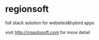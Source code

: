 # regionsoft
full stack solution for websites&amp;hybird apps

visit http://cnautosoft.com for more detail
